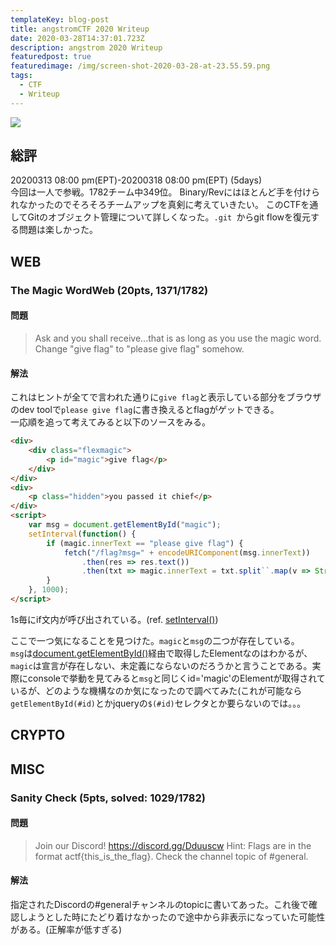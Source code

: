 ```yaml
---
templateKey: blog-post
title: angstromCTF 2020 Writeup
date: 2020-03-28T14:37:01.723Z
description: angstrom 2020 Writeup
featuredpost: true
featuredimage: /img/screen-shot-2020-03-28-at-23.55.59.png
tags:
  - CTF
  - Writeup
---
```

![](/img/screen-shot-2020-03-29-at-0.55.16.png)

## 総評
20200313 08:00 pm(EPT)-20200318 08:00 pm(EPT) (5days)\
今回は一人で参戦。1782チーム中349位。 Binary/Revにはほとんど手を付けられなかったのでそろそろチームアップを真剣に考えていきたい。
このCTFを通してGitのオブジェクト管理について詳しくなった。`.git `からgit flowを復元する問題は楽しかった。

## WEB
### The Magic WordWeb (20pts, 1371/1782)
#### 問題
> Ask and you shall receive...that is as long as you use the magic word.
> Change "give flag" to "please give flag" somehow.
#### 解法
これはヒントが全てで言われた通りに`give flag`と表示している部分をブラウザのdev toolで`please give flag`に書き換えるとflagがゲットできる。\
一応順を追って考えてみると以下のソースをみる。
```html
<div>
    <div class="flexmagic">
        <p id="magic">give flag</p>
    </div>
</div>
<div>
    <p class="hidden">you passed it chief</p>
</div>
<script>
    var msg = document.getElementById("magic");
    setInterval(function() {
        if (magic.innerText == "please give flag") {
            fetch("/flag?msg=" + encodeURIComponent(msg.innerText))
                .then(res => res.text())
                .then(txt => magic.innerText = txt.split``.map(v => String.fromCharCode(v.charCodeAt(0) ^ 0xf)).join``);
        }
    }, 1000);
</script>

```
1s毎にif文内が呼び出されている。(ref. [setInterval()](https://developer.mozilla.org/ja/docs/Web/API/Window/setInterval))

ここで一つ気になることを見つけた。`magic`と`msg`の二つが存在している。\
`msg`は[document.getElementById()](https://developer.mozilla.org/ja/docs/Web/API/Document/getElementById)経由で取得したElementなのはわかるが、`magic`は宣言が存在しない、未定義にならないのだろうかと言うことである。実際にconsoleで挙動を見てみると`msg`と同じくid='magic'のElementが取得されているが、どのような機構なのか気になったので調べてみた(これが可能なら`getElementById(#id)`とかjqueryの`$(#id)`セレクタとか要らないのでは。。。


## CRYPTO
## MISC
### Sanity Check (5pts, solved: 1029/1782)
#### 問題
> Join our Discord! https://discord.gg/Dduuscw
> Hint: Flags are in the format actf{this_is_the_flag}. Check the channel topic of #general.
#### 解法
指定されたDiscordの#generalチャンネルのtopicに書いてあった。これ後で確認しようとした時にたどり着けなかったので途中から非表示になっていた可能性がある。(正解率が低すぎる)
